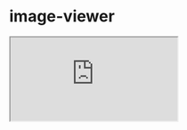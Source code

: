 # image-viewer

<iframe src="https://rsnyder.github.io/image-viewer/wc:017_Great_blue_turaco_at_Kibale_forest_National_Park_Photo_by_Giles_Laurent.jpg"></iframe>